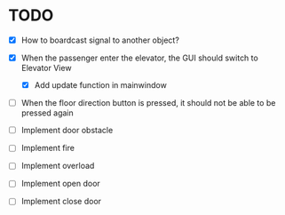 # TODO
- [x] How to boardcast signal to another object?
- [x] When the passenger enter the elevator, the GUI should switch to Elevator View
    - [x] Add update function in mainwindow

- [ ] When the floor direction button is pressed, it should not be able to be pressed again

- [ ] Implement door obstacle
- [ ] Implement fire
- [ ] Implement overload
- [ ] Implement open door
- [ ] Implement close door
